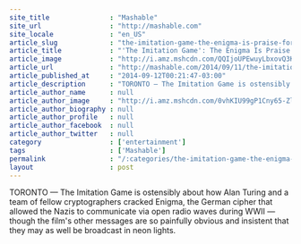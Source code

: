 ```yaml
---
site_title               : "Mashable"
site_url                 : "http://mashable.com"
site_locale              : "en_US"
article_slug             : "the-imitation-game-the-enigma-is-praise-for-this-cumberbatch-clunker"
article_title            : "'The Imitation Game': The Enigma Is Praise for This Cumberbatch Clunker"
article_image            : "http://i.amz.mshcdn.com/QQIjoUPEwuyLbxovQ3KC4yJUUf0=/1200x627/2015%2F08%2F21%2Fcf%2Fimitation.g.ded3a.png"
article_url              : "http://mashable.com/2014/09/11/the-imitation-game-review-alan-turing-benedict-cumberbatch/"
article_published_at     : "2014-09-12T00:21:47-03:00"
article_description      : "TORONTO — The Imitation Game is ostensibly about how Alan Turing and a team of fellow cryptographers cracked Enigma, the German cipher that allowed the Nazis to communicate via open radio waves during WWII — though the film's other messages are so painfully obvious and insistent that they may as well be broadcast in neon lights."
article_author_name      : null
article_author_image     : "http://i.amz.mshcdn.com/0vhKIU99gP1Cny65-ZlqL249nMA=/90x90/2016%2F09%2F16%2Ff7%2Fhttpsd2mhye01h4nj2n.cloudfront.netmediaZgkyMDE1LzA1.7d00b.jpg"
article_author_biography : null
article_author_profile   : null
article_author_facebook  : null
article_author_twitter   : null
category                 : ['entertainment']
tags                     : ['Mashable']
permalink                : "/:categories/the-imitation-game-the-enigma-is-praise-for-this-cumberbatch-clunker/"
layout                   : post
---
```


TORONTO — The Imitation Game is ostensibly about how Alan Turing and a team of fellow cryptographers cracked Enigma, the German cipher that allowed the Nazis to communicate via open radio waves during WWII — though the film's other messages are so painfully obvious and insistent that they may as well be broadcast in neon lights.
